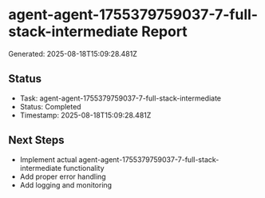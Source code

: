 # agent-agent-1755379759037-7-full-stack-intermediate Report

Generated: 2025-08-18T15:09:28.481Z

## Status
- Task: agent-agent-1755379759037-7-full-stack-intermediate
- Status: Completed
- Timestamp: 2025-08-18T15:09:28.481Z

## Next Steps
- Implement actual agent-agent-1755379759037-7-full-stack-intermediate functionality
- Add proper error handling
- Add logging and monitoring
